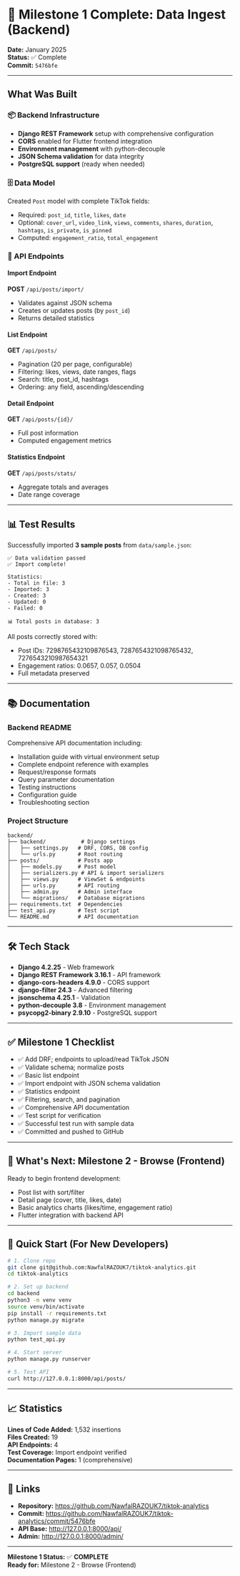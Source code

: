 # 🎉 Milestone 1 Complete: Data Ingest (Backend)

**Date:** January 2025  
**Status:** ✅ Complete  
**Commit:** `5476bfe`

---

## What Was Built

### 📦 Backend Infrastructure
- **Django REST Framework** setup with comprehensive configuration
- **CORS** enabled for Flutter frontend integration
- **Environment management** with python-decouple
- **JSON Schema validation** for data integrity
- **PostgreSQL support** (ready when needed)

### 🗄️ Data Model
Created `Post` model with complete TikTok fields:
- Required: `post_id`, `title`, `likes`, `date`
- Optional: `cover_url`, `video_link`, `views`, `comments`, `shares`, `duration`, `hashtags`, `is_private`, `is_pinned`
- Computed: `engagement_ratio`, `total_engagement`

### 🚀 API Endpoints

#### Import Endpoint
**POST** `/api/posts/import/`
- Validates against JSON schema
- Creates or updates posts (by `post_id`)
- Returns detailed statistics

#### List Endpoint
**GET** `/api/posts/`
- Pagination (20 per page, configurable)
- Filtering: likes, views, date ranges, flags
- Search: title, post_id, hashtags
- Ordering: any field, ascending/descending

#### Detail Endpoint
**GET** `/api/posts/{id}/`
- Full post information
- Computed engagement metrics

#### Statistics Endpoint
**GET** `/api/posts/stats/`
- Aggregate totals and averages
- Date range coverage

---

## 📊 Test Results

Successfully imported **3 sample posts** from `data/sample.json`:

```
✅ Data validation passed
✅ Import complete!

Statistics:
- Total in file: 3
- Imported: 3
- Created: 3
- Updated: 0
- Failed: 0

📊 Total posts in database: 3
```

All posts correctly stored with:
- Post IDs: 7298765432109876543, 7287654321098765432, 7276543210987654321
- Engagement ratios: 0.0657, 0.057, 0.0504
- Full metadata preserved

---

## 📚 Documentation

### Backend README
Comprehensive API documentation including:
- Installation guide with virtual environment setup
- Complete endpoint reference with examples
- Request/response formats
- Query parameter documentation
- Testing instructions
- Configuration guide
- Troubleshooting section

### Project Structure
```
backend/
├── backend/           # Django settings
│   ├── settings.py   # DRF, CORS, DB config
│   └── urls.py       # Root routing
├── posts/            # Posts app
│   ├── models.py     # Post model
│   ├── serializers.py # API & import serializers
│   ├── views.py      # ViewSet & endpoints
│   ├── urls.py       # API routing
│   ├── admin.py      # Admin interface
│   └── migrations/   # Database migrations
├── requirements.txt  # Dependencies
├── test_api.py       # Test script
└── README.md         # API documentation
```

---

## 🛠️ Tech Stack

- **Django 4.2.25** - Web framework
- **Django REST Framework 3.16.1** - API framework
- **django-cors-headers 4.9.0** - CORS support
- **django-filter 24.3** - Advanced filtering
- **jsonschema 4.25.1** - Validation
- **python-decouple 3.8** - Environment management
- **psycopg2-binary 2.9.10** - PostgreSQL support

---

## ✅ Milestone 1 Checklist

- ✅ Add DRF; endpoints to upload/read TikTok JSON
- ✅ Validate schema; normalize posts
- ✅ Basic list endpoint
- ✅ Import endpoint with JSON schema validation
- ✅ Statistics endpoint
- ✅ Filtering, search, and pagination
- ✅ Comprehensive API documentation
- ✅ Test script for verification
- ✅ Successful test run with sample data
- ✅ Committed and pushed to GitHub

---

## 🎯 What's Next: Milestone 2 - Browse (Frontend)

Ready to begin frontend development:
- Post list with sort/filter
- Detail page (cover, title, likes, date)
- Basic analytics charts (likes/time, engagement ratio)
- Flutter integration with backend API

---

## 🚀 Quick Start (For New Developers)

```bash
# 1. Clone repo
git clone git@github.com:NawfalRAZOUK7/tiktok-analytics.git
cd tiktok-analytics

# 2. Set up backend
cd backend
python3 -m venv venv
source venv/bin/activate
pip install -r requirements.txt
python manage.py migrate

# 3. Import sample data
python test_api.py

# 4. Start server
python manage.py runserver

# 5. Test API
curl http://127.0.0.1:8000/api/posts/
```

---

## 📈 Statistics

**Lines of Code Added:** 1,532 insertions  
**Files Created:** 19  
**API Endpoints:** 4  
**Test Coverage:** Import endpoint verified  
**Documentation Pages:** 1 (comprehensive)

---

## 🔗 Links

- **Repository:** https://github.com/NawfalRAZOUK7/tiktok-analytics
- **Commit:** https://github.com/NawfalRAZOUK7/tiktok-analytics/commit/5476bfe
- **API Base:** http://127.0.0.1:8000/api/
- **Admin:** http://127.0.0.1:8000/admin/

---

**Milestone 1 Status:** ✅ **COMPLETE**  
**Ready for:** Milestone 2 - Browse (Frontend)
